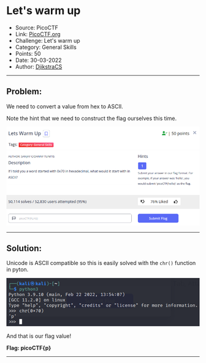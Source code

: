 # Let's warm up
* Source: PicoCTF
* Link: [PicoCTF.org](https://picoctf.org/)
* Challenge: Let's warm up
* Category: General Skills
* Points: 50
* Date: 30-03-2022
* Author: [DjikstraCS](https://github.com/DjikstraCS)

---
## Problem:
We need to convert a value from hex to ASCII.

Note the hint that we need to construct the flag ourselves this time.

![](./attachments/Pasted%20image%2020220330073925.png)

---
## Solution:
Unicode is ASCII compatible so this is easily solved with the `chr()` function in pyton.

![](./attachments/Pasted%20image%2020220330074257.png)

And that is our flag value!

**Flag: picoCTF{p}**

---
